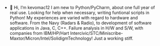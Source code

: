 - 👋 Hi, I’m kevomac12
I am new to Python/PyCharm, about one full year of real use. Looking for help when necessary, writing funtional scripts in Python!
My experiences are varied with regard to hardware and software. From the Navy (Radars & Radio), to development of software applications
in Java, C, C++. Failure analysis in H/W and S/W, with companies from IBM/HP/Hart Intercivic/STC/Miniscribe-Maxtor/Micron/Intel/SolidigmTechnology!
Just a working stiff.
<!---
kevomac12/kevomac12 is a ✨ special ✨ repository because its `README.md` (this file) appears on your GitHub profile.
You can click the Preview link to take a look at your changes.
--->
